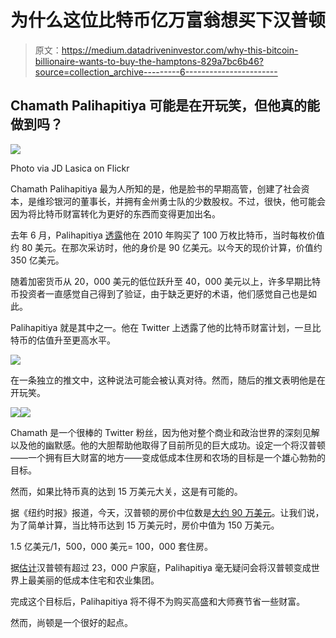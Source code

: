 # 为什么这位比特币亿万富翁想买下汉普顿

> 原文：<https://medium.datadriveninvestor.com/why-this-bitcoin-billionaire-wants-to-buy-the-hamptons-829a7bc6b46?source=collection_archive---------6----------------------->

## Chamath Palihapitiya 可能是在开玩笑，但他真的能做到吗？

![](img/a448c658b1ecc68806d9234258741e02.png)

Photo via JD Lasica on Flickr

Chamath Palihapitiya 最为人所知的是，他是脸书的早期高管，创建了社会资本，是维珍银河的董事长，并拥有金州勇士队的少数股权。不过，很快，他可能会因为将比特币财富转化为更好的东西而变得更加出名。

去年 6 月，Palihapitiya [透露](https://dailyhodl.com/2020/06/25/billionaire-chamath-palihapitiya-says-he-bought-1000000-btc-in-2013-warns-bitcoins-success-will-spell-global-economic-catastrophe/)他在 2010 年购买了 100 万枚比特币，当时每枚价值约 80 美元。在那次采访时，他的身价是 90 亿美元。以今天的现价计算，价值约 350 亿美元。

随着加密货币从 20，000 美元的低位跃升至 40，000 美元以上，许多早期比特币投资者一直感觉自己得到了验证，由于缺乏更好的术语，他们感觉自己也是如此。

Palihapitiya 就是其中之一。他在 Twitter 上透露了他的比特币财富计划，一旦比特币的估值升至更高水平。

![](img/0da413be3c88a56d95a9d4b8c83879eb.png)

在一条独立的推文中，这种说法可能会被认真对待。然而，随后的推文表明他是在开玩笑。

![](img/b8f2f4a22e7e35340875a9212c2a54c3.png)![](img/5bf29d143cceacdbb47ae5ef1fa367d2.png)

Chamath 是一个很棒的 Twitter 粉丝，因为他对整个商业和政治世界的深刻见解以及他的幽默感。他的大胆帮助他取得了目前所见的巨大成功。设定一个将汉普顿——一个拥有巨大财富的地方——变成低成本住房和农场的目标是一个雄心勃勃的目标。

然而，如果比特币真的达到 15 万美元大关，这是有可能的。

据《纽约时报》报道，今天，汉普顿的房价中位数是[大约 90 万美元](https://www.nytimes.com/2019/05/17/realestate/in-the-high-flying-hamptons-real-estate-is-in-a-rut.html#:~:text=The%20median%20sale%20price%20of,from%20Douglas%20Elliman%20Real%20Estate.)。让我们说，为了简单计算，当比特币达到 15 万美元时，房价中值为 150 万美元。

1.5 亿美元/1，500，000 美元= 100，000 套住房。

据[估计](https://www.point2homes.com/US/Neighborhood/NY/The-Hamptons-South-Fork-Demographics.html)汉普顿有超过 23，000 户家庭，Palihapitiya 毫无疑问会将汉普顿变成世界上最美丽的低成本住宅和农业集团。

完成这个目标后，Palihapitiya 将不得不为购买高盛和大师赛节省一些财富。

然而，尚顿是一个很好的起点。